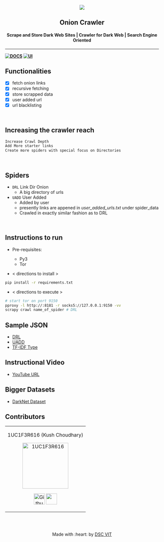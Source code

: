 <p align="center">
<a href="https://dscvit.com">
	<img src="https://user-images.githubusercontent.com/41824020/92394292-e88c5a00-f13e-11ea-94f1-16a6fb4c07d9.png" />
</a>
	<h2 align="center"> Onion Crawler </h2>
	<h4 align="center"> Scrape and Store Dark Web Sites | Crawler for Dark Web | Search Engine Oriented <h4>
</p>

---
[![DOCS](https://img.shields.io/badge/Documentation-see%20docs-green?style=flat-square&logo=appveyor)](INSERT_LINK_FOR_DOCS_HERE) 
  [![UI ](https://img.shields.io/badge/User%20Interface-Link%20to%20UI-orange?style=flat-square&logo=appveyor)](INSERT_UI_LINK_HERE)


## Functionalities
- [x] fetch onion links
- [x] recursive fetching
- [x] store scrapped data
- [x] user added url
- [x] url blacklisting

<br>

## Increasing the crawler reach
```txt
Increase Crawl Depth
Add More starter links
Create more spiders with special focus on Directories
```

<br>

## Spiders
- `DRL` Link Dir Onion
	- A big directory of urls
- `UADD` User Added
	- Added by user
	- presently links are appened in _user_added_urls.txt_ under spider_data
	- Crawled in exactly similar fashion as to DRL

	
<br>


## Instructions to run

* Pre-requisites:
	-  Py3
	-  Tor

* < directions to install > 
```bash
pip install -r requirements.txt
```

* < directions to execute >

```bash
# start tor on port 9150
pproxy -l http://:8181 -r socks5://127.0.0.1:9150 -vv
scrapy crawl name_of_spider # DRL
```

## Sample JSON
- [DRL](https://github.com/1UC1F3R616/onion-crawler/blob/master/dark_web_scraping/scraped_data_DRL_2020-07-02T00-58-53.json)
- [UADD](https://github.com/1UC1F3R616/onion-crawler/blob/master/dark_web_scraping/scraped_data_UADD_2020-07-02T08-06-50.json)
- [TF-IDF Type](https://github.com/1UC1F3R616/onion-crawler/blob/master/dark_web_scraping/scraped_data.json)

## Instructional Video
- [YouTube URL](https://www.youtube.com/watch?v=AGe3Mh91pNA)

## Bigger Datasets
- [DarkNet Dataset](https://1uc1f3r616.github.io/Dark-Net-Websites-Dataset/)

## Contributors

<table>
<tr align="center">


<td>

1UC1F3R616 (Kush Choudhary)

<p align="center">
<img src = "https://miro.medium.com/fit/c/160/160/2*_T9qFh8Bg-Mc6UX8JAMtvg.jpeg" width="150" height="150" alt="1UC1F3R616">
</p>
<p align="center">
<a href = "https://github.com/1UC1F3R616"><img src = "http://www.iconninja.com/files/241/825/211/round-collaboration-social-github-code-circle-network-icon.svg" width="36" height = "36" alt="Github of Kush Choudhary aka 1UC1F3R616"/></a>
<a href = "https://www.linkedin.com/in/kush-choudhary-567b38169/">
<img src = "http://www.iconninja.com/files/863/607/751/network-linkedin-social-connection-circular-circle-media-icon.svg" width="36" height="36"/>
</a>
</p>
</td>

</tr>
  </table>

<br>
<br>

<p align="center">
	Made with :heart: by <a href="https://dscvit.com">DSC VIT</a>
</p>

